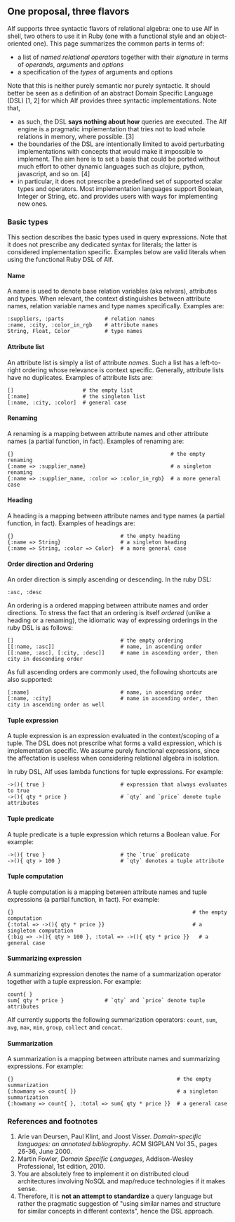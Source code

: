 ## One proposal, three flavors

Alf supports three syntactic flavors of relational algebra: one to use Alf in shell, two others to use it in Ruby (one with a functional style and an object-oriented one). This page summarizes the common parts in terms of:

* a list of *named relational operators* together with their *signature* in terms of *operands*, *arguments* and *options*
* a specification of the *types* of arguments and options

Note that this is neither purely semantic nor purely syntactic. It should better be seen as a definition of an abstract Domain Specific Language (DSL) [1, 2] for which Alf provides three syntactic implementations. Note that,

* as such, the DSL **says nothing about how** queries are executed. The Alf engine is a pragmatic implementation that tries not to load whole relations in memory, where possible. [3]
* the boundaries of the DSL are intentionally limited to avoid perturbating implementations with concepts that would make it impossible to implement. The aim here is to set a basis that could be ported without much effort to other dynamic languages such as clojure, python, javascript, and so on. [4] 
* in particular, it does not prescribe a predefined set of supported scalar types and operators. Most implementation languages support Boolean, Integer or String, etc. and provides users with ways for implementing new ones.

### Basic types

This section describes the basic types used in query expressions. Note that it does not prescribe any dedicated syntax for literals; the latter is considered implementation specific. Examples below are valid literals when using the functional Ruby DSL of Alf. 

#### Name

A name is used to denote base relation variables (aka relvars), attributes and types. When relevant, the context distinguishes between attribute names, relation variable names and type names specifically. Examples are:

<pre class="theory"><code class="ruby">:suppliers, :parts             # relation names
:name, :city, :color_in_rgb    # attribute names
String, Float, Color           # type names
</code></pre>

#### Attribute list

An attribute list is simply a list of attribute *names*. Such a list has a left-to-right ordering whose relevance is context specific. Generally, attribute lists have no duplicates. Examples of attribute lists are:

<pre class="theory"><code class="ruby">[]                      # the empty list
[:name]                 # the singleton list
[:name, :city, :color]  # general case
</code></pre>

#### Renaming

A renaming is a mapping between attribute names and other attribute names (a partial function, in fact). Examples of renaming are:

<pre class="theory"><code class="ruby">{}                                                  # the empty renaming
{:name => :supplier_name}                           # a singleton renaming
{:name => :supplier_name, :color => :color_in_rgb}  # a more general case
</code></pre>

#### Heading

A heading is a mapping between attribute names and type names (a partial function, in fact). Examples of headings are:

<pre class="theory"><code class="ruby">{}                                  # the empty heading
{:name => String}                   # a singleton heading
{:name => String, :color => Color}  # a more general case
</code></pre>

#### Order direction and Ordering

An order direction is simply ascending or descending. In the ruby DSL:

<pre class="theory"><code class="ruby">:asc, :desc</code></pre>

An ordering is a ordered mapping between attribute names and order directions. To stress the fact that an ordering is itself *ordered* (unlike a heading or a renaming), the idiomatic way of expressing orderings in the ruby DSL is as follows: 

<pre class="theory"><code class="ruby">[]                                  # the empty ordering
[[:name, :asc]]                     # name, in ascending order
[[:name, :asc], [:city, :desc]]     # name in ascending order, then city in descending order
</code></pre>

As full ascending orders are commonly used, the following shortcuts are also supported:

<pre class="theory"><code class="ruby">[:name]                             # name, in ascending order
[:name, :city]                      # name in ascending order, then city in ascending order as well
</code></pre>

#### Tuple expression

A tuple expression is an expression evaluated in the context/scoping of a tuple. The DSL does not prescribe what forms a valid expression, which is implementation specific. We assume purely functional expressions, since the affectation is useless when considering relational algebra in isolation.

In ruby DSL, Alf uses lambda functions for tuple expressions. For example:

<pre class="theory"><code class="ruby">->(){ true }                        # expression that always evaluates to true
->(){ qty * price }                 # `qty` and `price` denote tuple attributes
</code></pre>

#### Tuple predicate

A tuple predicate is a tuple expression which returns a Boolean value. For example:

<pre class="theory"><code class="ruby">->(){ true }                        # the `true` predicate
->(){ qty > 100 }                   # `qty` denotes a tuple attribute
</code></pre>

#### Tuple computation

A tuple computation is a mapping between attribute names and tuple expressions (a partial function, in fact). For example:

<pre class="theory"><code class="ruby">{}                                                         # the empty computation
{:total => ->(){ qty * price }}                            # a singleton computation
{:big => ->(){ qty > 100 }, :total => ->(){ qty * price }}   # a general case
</code></pre>

#### Summarizing expression

A summarizing expression denotes the name of a summarization operator together with a tuple expression. For example:

<pre class="theory"><code class="ruby">count{ }
sum{ qty * price }             # `qty` and `price` denote tuple attributes
</code></pre>

Alf currently supports the following summarization operators: `count`, `sum`, `avg`, `max`, `min`, `group`, `collect` and `concat`.

#### Summarization

A summarization is a mapping between attribute names and summarizing expressions. For example:

<pre class="theory"><code class="ruby">{}                                                    # the empty summarization
{:howmany => count{ }}                                # a singleton summarization
{:howmany => count{ }, :total => sum{ qty * price }}  # a general case
</code></pre>

### References and footnotes

1. Arie van Deursen, Paul Klint, and Joost Visser. *Domain-specific languages: an annotated bibliography*. ACM SIGPLAN Vol 35., pages 26-36, June 2000.
2. Martin Fowler, *Domain Specific Languages*, Addison-Wesley Professional, 1st edition, 2010.
3. You are absolutely free to implement it on distributed cloud architectures involving NoSQL and map/reduce technologies if it makes sense.
4. Therefore, it is **not an attempt to standardize** a query language but rather the pragmatic suggestion of "using similar names and structure for similar concepts in different contexts", hence the DSL approach.

